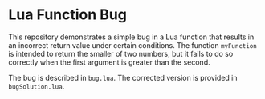 # Lua Function Bug

This repository demonstrates a simple bug in a Lua function that results in an incorrect return value under certain conditions.  The function `myFunction` is intended to return the smaller of two numbers, but it fails to do so correctly when the first argument is greater than the second.

The bug is described in `bug.lua`. The corrected version is provided in `bugSolution.lua`.